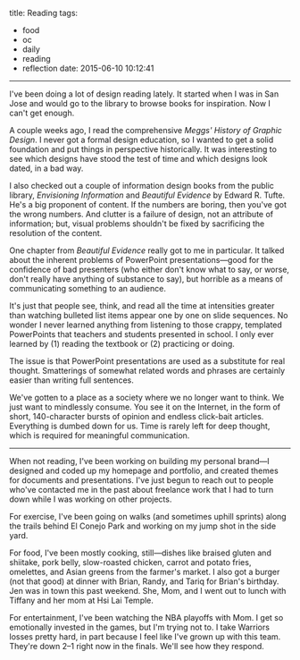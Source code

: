 title: Reading
tags:
  - food
  - oc
  - daily
  - reading
  - reflection
date: 2015-06-10 10:12:41
---

I've been doing a lot of design reading lately. It started when I was in San Jose and would go to the library to browse books for inspiration. Now I can't get enough.

A couple weeks ago, I read the comprehensive *Meggs' History of Graphic Design*. I never got a formal design education, so I wanted to get a solid foundation and put things in perspective historically. It was interesting to see which designs have stood the test of time and which designs look dated, in a bad way.

I also checked out a couple of information design books from the public library, *Envisioning Information* and *Beautiful Evidence* by Edward R. Tufte. He's a big proponent of content. If the numbers are boring, then you've got the wrong numbers. And clutter is a failure of design, not an attribute of information; but, visual problems shouldn't be fixed by sacrificing the resolution of the content.

One chapter from *Beautiful Evidence* really got to me in particular. It talked about the inherent problems of PowerPoint presentations—good for the confidence of bad presenters (who either don't know what to say, or worse, don't really have anything of substance to say), but horrible as a means of communicating something to an audience.

It's just that people see, think, and read all the time at intensities greater than watching bulleted list items appear one by one on slide sequences. No wonder I never learned anything from listening to those crappy, templated PowerPoints that teachers and students presented in school. I only ever learned by (1) reading the textbook or (2) practicing or doing.

The issue is that PowerPoint presentations are used as a substitute for real thought. Smatterings of somewhat related words and phrases are certainly easier than writing full sentences.

We've gotten to a place as a society where we no longer want to think. We just want to mindlessly consume. You see it on the Internet, in the form of short, 140-character bursts of opinion and endless click-bait articles. Everything is dumbed down for us. Time is rarely left for deep thought, which is required for meaningful communication.

---
When not reading, I've been working on building my personal brand—I designed and coded up my homepage and portfolio, and created themes for documents and presentations. I've just begun to reach out to people who've contacted me in the past about freelance work that I had to turn down while I was working on other projects.

For exercise, I've been going on walks (and sometimes uphill sprints) along the trails behind El Conejo Park and working on my jump shot in the side yard.

For food, I've been mostly cooking, still—dishes like braised gluten and shiitake, pork belly, slow-roasted chicken, carrot and potato fries, omelettes, and Asian greens from the farmer's market. I also got a burger (not that good) at dinner with Brian, Randy, and Tariq for Brian's birthday. Jen was in town this past weekend. She, Mom, and I went out to lunch with Tiffany and her mom at Hsi Lai Temple.

For entertainment, I've been watching the NBA playoffs with Mom. I get so emotionally invested in the games, but I'm trying not to. I take Warriors losses pretty hard, in part because I feel like I've grown up with this team. They're down 2–1 right now in the finals. We'll see how they respond.
